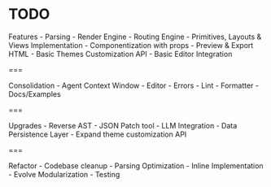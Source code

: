 # TODO

Features
    - Parsing
    - Render Engine
    - Routing Engine
    - Primitives, Layouts & Views Implementation
    - Componentization with props
    - Preview & Export HTML
    - Basic Themes Customization API
    - Basic Editor Integration

===

Consolidation
    - Agent Context Window
    - Editor
    - Errors
    - Lint
    - Formatter
    - Docs/Examples

===

Upgrades
    - Reverse AST
    - JSON Patch tool
    - LLM Integration
    - Data Persistence Layer
    - Expand theme customization API

===

Refactor
    - Codebase cleanup
    - Parsing Optimization
    - Inline Implementation
    - Evolve Modularization
    - Testing